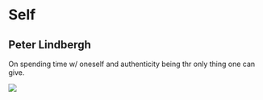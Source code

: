 # Self

## Peter Lindbergh

On spending time w/ oneself and authenticity being thr only thing one can give.

[![](https://img.youtube.com/vi/5XfPZ08ZOrw/0.jpg)](https://www.youtube.com/watch?v=5XfPZ08ZOrw)

